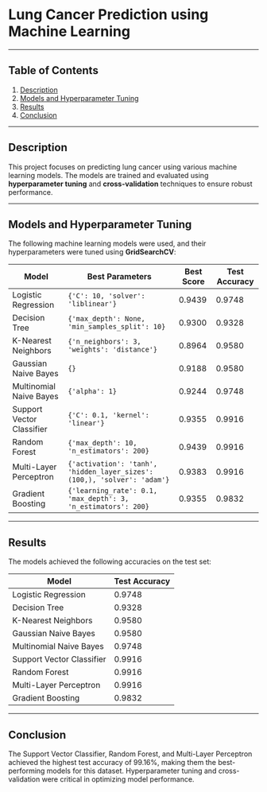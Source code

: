 # Lung Cancer Prediction using Machine Learning

---

## Table of Contents
1. [Description](#description)
2. [Models and Hyperparameter Tuning](#models-and-hyperparameter-tuning)
3. [Results](#results)
4. [Conclusion](#conclusion)

---

## Description
This project focuses on predicting lung cancer using various machine learning models. The models are trained and evaluated using **hyperparameter tuning** and **cross-validation** techniques to ensure robust performance.

---

## Models and Hyperparameter Tuning
The following machine learning models were used, and their hyperparameters were tuned using **GridSearchCV**:

| **Model**                     | **Best Parameters**                                                                 | **Best Score** | **Test Accuracy** |
|-------------------------------|-------------------------------------------------------------------------------------|----------------|-------------------|
| Logistic Regression           | `{'C': 10, 'solver': 'liblinear'}`                                                 | 0.9439         | 0.9748            |
| Decision Tree                 | `{'max_depth': None, 'min_samples_split': 10}`                                     | 0.9300         | 0.9328            |
| K-Nearest Neighbors           | `{'n_neighbors': 3, 'weights': 'distance'}`                                        | 0.8964         | 0.9580            |
| Gaussian Naive Bayes          | `{}`                                                                               | 0.9188         | 0.9580            |
| Multinomial Naive Bayes       | `{'alpha': 1}`                                                                     | 0.9244         | 0.9748            |
| Support Vector Classifier     | `{'C': 0.1, 'kernel': 'linear'}`                                                  | 0.9355         | 0.9916            |
| Random Forest                 | `{'max_depth': 10, 'n_estimators': 200}`                                           | 0.9439         | 0.9916            |
| Multi-Layer Perceptron        | `{'activation': 'tanh', 'hidden_layer_sizes': (100,), 'solver': 'adam'}`          | 0.9383         | 0.9916            |
| Gradient Boosting             | `{'learning_rate': 0.1, 'max_depth': 3, 'n_estimators': 200}`                     | 0.9355         | 0.9832            |

---

## Results
The models achieved the following accuracies on the test set:

| **Model**                     | **Test Accuracy** |
|-------------------------------|-------------------|
| Logistic Regression           | 0.9748            |
| Decision Tree                 | 0.9328            |
| K-Nearest Neighbors           | 0.9580            |
| Gaussian Naive Bayes          | 0.9580            |
| Multinomial Naive Bayes       | 0.9748            |
| Support Vector Classifier     | 0.9916            |
| Random Forest                 | 0.9916            |
| Multi-Layer Perceptron        | 0.9916            |
| Gradient Boosting             | 0.9832            |

---

## Conclusion
The Support Vector Classifier, Random Forest, and Multi-Layer Perceptron achieved the highest test accuracy of 99.16%, making them the best-performing models for this dataset. Hyperparameter tuning and cross-validation were critical in optimizing model performance.
